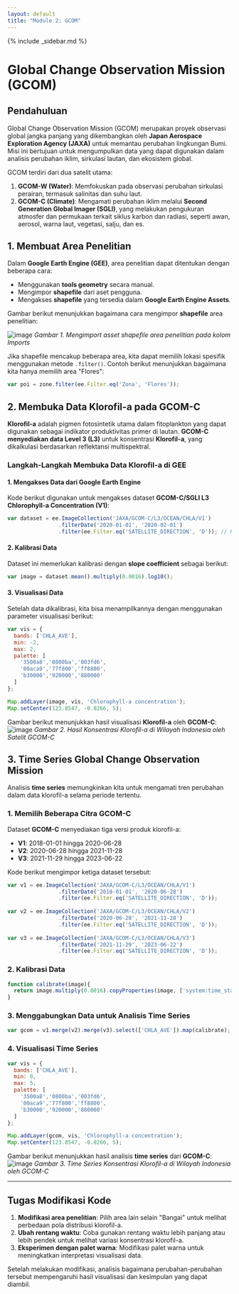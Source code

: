 ```yaml
---
layout: default
title: "Module 2: GCOM"
---
```


{% include _sidebar.md %}

# **Global Change Observation Mission (GCOM)**

## **Pendahuluan**
Global Change Observation Mission (GCOM) merupakan proyek observasi global jangka panjang yang dikembangkan oleh **Japan Aerospace Exploration Agency (JAXA)** untuk memantau perubahan lingkungan Bumi. Misi ini bertujuan untuk mengumpulkan data yang dapat digunakan dalam analisis perubahan iklim, sirkulasi lautan, dan ekosistem global.

GCOM terdiri dari dua satelit utama:
1. **GCOM-W (Water)**: Memfokuskan pada observasi perubahan sirkulasi perairan, termasuk salinitas dan suhu laut.
2. **GCOM-C (Climate)**: Mengamati perubahan iklim melalui **Second Generation Global Imager (SGLI)**, yang melakukan pengukuran atmosfer dan permukaan terkait siklus karbon dan radiasi, seperti awan, aerosol, warna laut, vegetasi, salju, dan es.

## **1. Membuat Area Penelitian**
Dalam **Google Earth Engine (GEE)**, area penelitian dapat ditentukan dengan beberapa cara:
- Menggunakan **tools geometry** secara manual.
- Mengimpor **shapefile** dari aset pengguna.
- Mengakses **shapefile** yang tersedia dalam **Google Earth Engine Assets**.

Gambar berikut menunjukkan bagaimana cara mengimpor **shapefile** area penelitian:

![image](https://github.com/manessa-md/BUDEE/assets/108908781/694e4287-0e0c-4036-935e-220e1127e2f3)
*Gambar 1. Mengimport asset shapefile area penelitian pada kolom Imports*

Jika shapefile mencakup beberapa area, kita dapat memilih lokasi spesifik menggunakan metode `.filter()`. Contoh berikut menunjukkan bagaimana kita hanya memilih area "Flores":
```javascript
var poi = zone.filter(ee.Filter.eq('Zona', 'Flores'));
```

## **2. Membuka Data Klorofil-a pada GCOM-C**
**Klorofil-a** adalah pigmen fotosintetik utama dalam fitoplankton yang dapat digunakan sebagai indikator produktivitas primer di lautan. **GCOM-C menyediakan data Level 3 (L3)** untuk konsentrasi **Klorofil-a**, yang dikalkulasi berdasarkan reflektansi multispektral.

### **Langkah-Langkah Membuka Data Klorofil-a di GEE**
#### **1. Mengakses Data dari Google Earth Engine**
Kode berikut digunakan untuk mengakses dataset **GCOM-C/SGLI L3 Chlorophyll-a Concentration (V1)**:
```javascript
var dataset = ee.ImageCollection('JAXA/GCOM-C/L3/OCEAN/CHLA/V1')
                .filterDate('2020-01-01', '2020-02-01')
                .filter(ee.Filter.eq('SATELLITE_DIRECTION', 'D')); // Hanya daytime data
```
#### **2. Kalibrasi Data**
Dataset ini memerlukan kalibrasi dengan **slope coefficient** sebagai berikut:
```javascript
var image = dataset.mean().multiply(0.0016).log10();
```
#### **3. Visualisasi Data**
Setelah data dikalibrasi, kita bisa menampilkannya dengan menggunakan parameter visualisasi berikut:
```javascript
var vis = {
  bands: ['CHLA_AVE'],
  min: -2,
  max: 2,
  palette: [
    '3500a8','0800ba','003fd6',
    '00aca9','77f800','ff8800',
    'b30000','920000','880000'
  ]
};

Map.addLayer(image, vis, 'Chlorophyll-a concentration');
Map.setCenter(123.8547, -0.8266, 5);
```
Gambar berikut menunjukkan hasil visualisasi **Klorofil-a** oleh **GCOM-C**:
![image](https://github.com/manessa-md/BUDEE/assets/108908781/b89ad12a-c069-4e1a-9af7-15596df74e1e)
*Gambar 2. Hasil Konsentrasi Klorofil-a di Wilayah Indonesia oleh Satelit GCOM-C*

## **3. Time Series Global Change Observation Mission**
Analisis **time series** memungkinkan kita untuk mengamati tren perubahan dalam data klorofil-a selama periode tertentu.

### **1. Memilih Beberapa Citra GCOM-C**
Dataset **GCOM-C** menyediakan tiga versi produk klorofil-a:
- **V1**: 2018-01-01 hingga 2020-06-28
- **V2**: 2020-06-28 hingga 2021-11-28
- **V3**: 2021-11-29 hingga 2023-06-22

Kode berikut mengimpor ketiga dataset tersebut:
```javascript
var v1 = ee.ImageCollection('JAXA/GCOM-C/L3/OCEAN/CHLA/V1')
                .filterDate('2018-01-01', '2020-06-28')
                .filter(ee.Filter.eq('SATELLITE_DIRECTION', 'D'));
                
var v2 = ee.ImageCollection('JAXA/GCOM-C/L3/OCEAN/CHLA/V2')
                .filterDate('2020-06-28', '2021-11-28')
                .filter(ee.Filter.eq('SATELLITE_DIRECTION', 'D'));
                
var v3 = ee.ImageCollection('JAXA/GCOM-C/L3/OCEAN/CHLA/V3')
                .filterDate('2021-11-29', '2023-06-22')
                .filter(ee.Filter.eq('SATELLITE_DIRECTION', 'D'));
```

### **2. Kalibrasi Data**
```javascript
function calibrate(image){
  return image.multiply(0.0016).copyProperties(image, ['system:time_start']);
}
```

### **3. Menggabungkan Data untuk Analisis Time Series**
```javascript
var gcom = v1.merge(v2).merge(v3).select(['CHLA_AVE']).map(calibrate);
```

### **4. Visualisasi Time Series**
```javascript
var vis = {
  bands: ['CHLA_AVE'],
  min: 0,
  max: 5,
  palette: [
    '3500a8','0800ba','003fd6',
    '00aca9','77f800','ff8800',
    'b30000','920000','880000'
  ]
};

Map.addLayer(gcom, vis, 'Chlorophyll-a concentration');
Map.setCenter(123.8547, -0.8266, 5);
```

Gambar berikut menunjukkan hasil analisis **time series** dari **GCOM-C**:
![image](https://github.com/manessa-md/BUDEE/assets/108908781/c8a10d17-46cb-46a3-89ec-fc566fd94deb)
*Gambar 3. Time Series Konsentrasi Klorofil-a di Wilayah Indonesia oleh GCOM-C*

---
## **Tugas Modifikasi Kode**
1. **Modifikasi area penelitian**: Pilih area lain selain "Bangai" untuk melihat perbedaan pola distribusi klorofil-a.
2. **Ubah rentang waktu**: Coba gunakan rentang waktu lebih panjang atau lebih pendek untuk melihat variasi konsentrasi klorofil-a.
3. **Eksperimen dengan palet warna**: Modifikasi palet warna untuk meningkatkan interpretasi visualisasi data.

Setelah melakukan modifikasi, analisis bagaimana perubahan-perubahan tersebut mempengaruhi hasil visualisasi dan kesimpulan yang dapat diambil.

